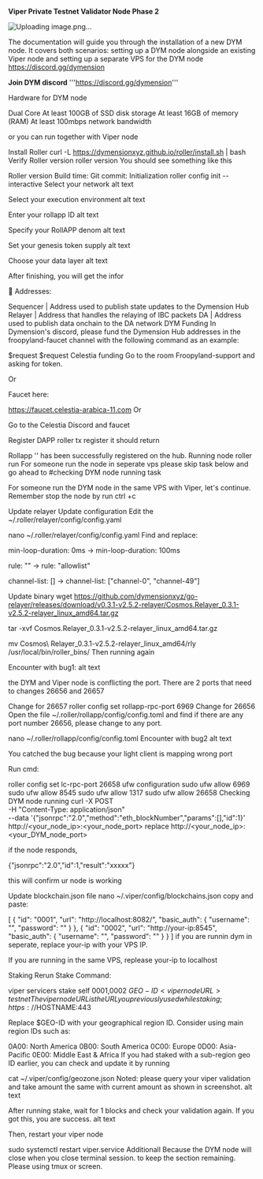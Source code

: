 **Viper Private Testnet Validator Node Phase 2**

![Uploading image.png…]()


The documentation will guide you through the installation of a new DYM node. It covers both scenarios: setting up a DYM node alongside an existing Viper node and setting up a separate VPS for the DYM node
https://discord.gg/dymension


**Join DYM discord**
'''https://discord.gg/dymension'''

Hardware for DYM node

Dual Core
At least 100GB of SSD disk storage
At least 16GB of memory (RAM)
At least 100mbps network bandwidth

or you can run together with Viper node

Install Roller
curl -L https://dymensionxyz.github.io/roller/install.sh | bash
Verify Roller version
roller version
You should see something like this

Roller version <latest-version>
Build time: <build-time>
Git commit: <git-commit>
Initialization
roller config init --interactive
Select your network
alt text

Select your execution environment
alt text

Enter your rollapp ID
alt text

Specify your RollAPP denom
alt text

Set your genesis token supply
alt text

Choose your data layer
alt text

After finishing, you will get the infor

🔑 Addresses:

Sequencer <network> | Address used to publish state updates to the Dymension Hub
Relayer   <network> | Address that handles the relaying of IBC packets
DA        <network> | Address used to publish data onchain to the DA network
DYM Funding
In Dymension's discord, please fund the Dymension Hub addresses in the froopyland-faucet channel with the following command as an example:

$request <dym-address>
$request <dym-address>
Celestia funding
Go to the room Froopyland-support and asking for token.

Or

Faucet here:

https://faucet.celestia-arabica-11.com
Or

Go to the Celestia Discord and faucet

Register DAPP
roller tx register
it should return

Rollapp '<rollapp-id>' has been successfully registered on the hub.
Running node
roller run
For someone run the node in seperate vps please skip task below and go ahead to #checking DYM node running task

For someone run the DYM node in the same VPS with Viper, let's continue. Remember stop the node by run ctrl +c

Update relayer
Update configuration
Edit the ~/.roller/relayer/config/config.yaml

nano ~/.roller/relayer/config/config.yaml
Find and replace:

min-loop-duration: 0ms -> min-loop-duration: 100ms

rule: "" -> rule: "allowlist"

channel-list: [] -> channel-list: ["channel-0", "channel-49"]

Update binary
wget https://github.com/dymensionxyz/go-relayer/releases/download/v0.3.1-v2.5.2-relayer/Cosmos.Relayer_0.3.1-v2.5.2-relayer_linux_amd64.tar.gz

tar -xvf Cosmos.Relayer_0.3.1-v2.5.2-relayer_linux_amd64.tar.gz

mv Cosmos\ Relayer_0.3.1-v2.5.2-relayer_linux_amd64/rly /usr/local/bin/roller_bins/
Then running again

Encounter with bug1:
alt text

the DYM and Viper node is conflicting the port. There are 2 ports that need to changes 26656 and 26657

Change for 26657
roller config set rollapp-rpc-port 6969
Change for 26656
Open the file ~/.roller/rollapp/config/config.toml and find if there are any port number 26656, please change to any port.

nano ~/.roller/rollapp/config/config.toml
Encounter with bug2
alt text

You catched the bug because your light client is mapping wrong port

Run cmd:

roller config set lc-rpc-port 26658
ufw configuration
sudo ufw allow 6969
sudo ufw allow 8545
sudo ufw allow 1317
sudo ufw allow 26658
Checking DYM node running
curl -X POST \
     -H "Content-Type: application/json" \
     --data '{"jsonrpc":"2.0","method":"eth_blockNumber","params":[],"id":1}' \
     http://<your_node_ip>:<your_node_port>
replace http://<your_node_ip>:<your_DYM_node_port>

if the node responds,

{"jsonrpc":"2.0","id":1,"result":"xxxxx"}

this will confirm ur node is working

Update blockchain.json file
nano ~/.viper/config/blockchains.json
copy and paste:

[
  {
    "id": "0001",
    "url": "http://localhost:8082/",
    "basic_auth": {
      "username": "",
      "password": ""
    }
  },
  {
    "id": "0002",
    "url": "http://your-ip:8545",
    "basic_auth": {
      "username": "",
      "password": ""
    }
  }
]
if you are runnin dym in seperate, replace your-ip with your VPS IP.

If you are running in the same VPS, replease your-ip to localhost

Staking
Rerun Stake Command:

viper servicers stake self <addr> <amt> 0001,0002 $GEO-ID <viper node URL> testnet
The viper node URL is the URL you previously used while staking; https://$HOSTNAME:443

Replace $GEO-ID with your geographical region ID. Consider using main region IDs such as:

0A00: North America
0B00: South America
0C00: Europe
0D00: Asia-Pacific
0E00: Middle East & Africa
If you had staked with a sub-region geo ID earlier, you can check and update it by running

cat ~/.viper/config/geozone.json
Noted: please query your viper validation and take amount the same with current amount as shown in screenshot. alt text

After running stake, wait for 1 blocks and check your validation again. If you got this, you are success. alt text

Then, restart your viper node

sudo systemctl restart viper.service
Additionall
Because the DYM node will close when you close terminal session. to keep the section remaining. Please using tmux or screen.
